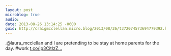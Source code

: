 ```yaml
---
layout: post
microblog: true
audio: 
date: 2013-08-26 13:14:25 -0600
guid: http://craigmcclellan.micro.blog/2013/08/26/t372074573694779392.html
---
```

.@laura_mcclellan and I are pretending to be stay at home parents for the day. #work [t.co/lp3CitIzZ...](http://t.co/lp3CitIzZY)
